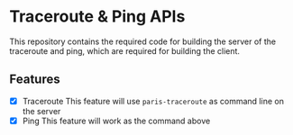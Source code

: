 # Traceroute & Ping APIs

This repository contains the required code for building the server of the traceroute and ping, which are required for building the client.

## Features

- [x] Traceroute
    This feature will use `paris-traceroute` as command line on the server
- [x] Ping 
    This feature will work as the command above
